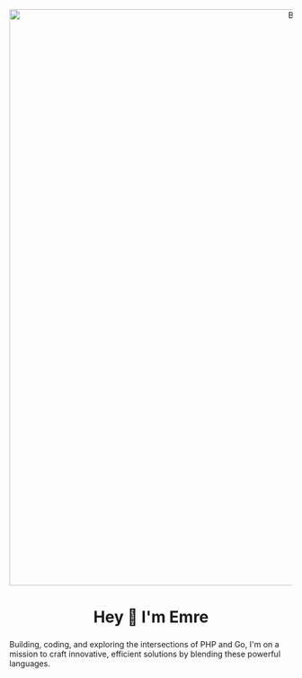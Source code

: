 <div align="center">
  <img width="1024" alt="Banner" src="https://camo.githubusercontent.com/c9654284679baee024ded302ea6fad539c45bc21d4ded7443393d85c2d2b8dd3/68747470733a2f2f692e67697068792e636f6d2f6d656469612f76312e59326c6b505463354d4749334e6a457863335a7164484a35654774324e57706a637a6c6a616d453559546c3364445231596d357063334d30615868344d5763354d4846344e795a6c634431324d563970626e526c636d35686246396e61575a66596e6c666157516d593351395a772f6c304b346b314f37524a536768535433612f67697068792e676966">
</div>

###

<h1 align="center">Hey 👋 I'm Emre</h1>

###

<p align="left">Building, coding, and exploring the intersections of PHP and Go, I'm on a mission to craft innovative, efficient solutions by blending these powerful languages.</p>

###
